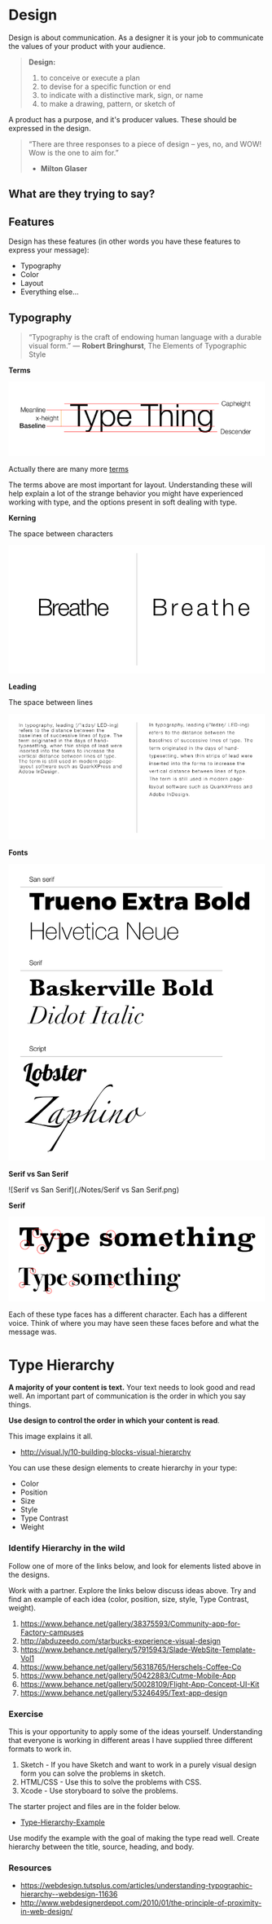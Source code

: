 # Design

Design is about communication. As a designer it is your job to 
communicate the values of your product with your audience.

> **Design:** 
> 
> 1) to conceive or execute a plan
> 2) to devise for a specific function or end
> 3) to indicate with a distinctive mark, sign, or name
> 4) to make a drawing, pattern, or sketch of

A product has a purpose, and it's producer values. These should be 
expressed in the design.

> “There are three responses to a piece of design – yes, no, and WOW! 
> Wow is the one to aim for.”
> - **Milton Glaser**

## What are they trying to say?



## Features

Design has these features (in other words you have these features 
to express your message):

- Typography
- Color
- Layout
- Everything else... 

## Typography

> “Typography is the craft of endowing human language with a durable visual form.” 
> ― **Robert Bringhurst**, The Elements of Typographic Style

__Terms__

![Type-Terms](./Notes/Type-Terms.png)

Actually there are many more [terms](https://i.pinimg.com/originals/58/d8/08/58d8080befdcf6e9f780aa1e1d0cc59e.jpg)

The terms above are most important for layout. Understanding these 
will help explain a lot of the strange behavior you might have 
experienced working with type, and the options present in soft
dealing with type. 

__Kerning__

The space between characters

![Kearning](./Notes/Kearning.png)

__Leading__

The space between lines

![leading](./Notes/Leading.png)

__Fonts__

![Fonts](./Notes/Type-Types.png)

__Serif vs San Serif__

![Serif vs San Serif](./Notes/Serif vs San Serif.png)

__Serif__

![Serif](./Notes/Serif.png)

Each of these type faces has a different character. Each has 
a different voice. Think of where you may have seen these 
faces before and what the message was.

# Type Hierarchy

__A majority of your content is text.__ Your text needs to look good and read well.
An important part of communication is the order in which you say things.

**Use design to control the order in which your content is read**.

This image explains it all. 

- http://visual.ly/10-building-blocks-visual-hierarchy

You can use these design elements to create hierarchy in your type:

- Color
- Position
- Size
- Style
- Type Contrast
- Weight

### Identify Hierarchy in the wild

Follow one of more of the links below, and look for elements listed above in
the designs. 

Work with a partner. Explore the links below discuss ideas above. Try and find 
an example of each idea (color, position, size, style, Type Contrast, weight). 

1. https://www.behance.net/gallery/38375593/Community-app-for-Factory-campuses
1. http://abduzeedo.com/starbucks-experience-visual-design
1. https://www.behance.net/gallery/57915943/Slade-WebSite-Template-Vol1
1. https://www.behance.net/gallery/56318765/Herschels-Coffee-Co
1. https://www.behance.net/gallery/50422883/Cutme-Mobile-App
1. https://www.behance.net/gallery/50028109/Flight-App-Concept-UI-Kit
1. https://www.behance.net/gallery/53246495/Text-app-design

### Exercise

This is your opportunity to apply some of the ideas yourself. 
Understanding that everyone is working in different areas I 
have supplied three different formats to work in. 

1. Sketch - If you have Sketch and want to work in a purely 
visual design form you can solve the problems in sketch. 
2. HTML/CSS - Use this to solve the problems with CSS. 
3. Xcode - Use storyboard to solve the problems.  

The starter project and files are in the folder below. 

- [Type-Hierarchy-Example](./exercise/)

Use modify the example with the goal of making the type read well. Create
hierarchy between the title, source, heading, and body.

### Resources

- https://webdesign.tutsplus.com/articles/understanding-typographic-hierarchy--webdesign-11636
- http://www.webdesignerdepot.com/2010/01/the-principle-of-proximity-in-web-design/
